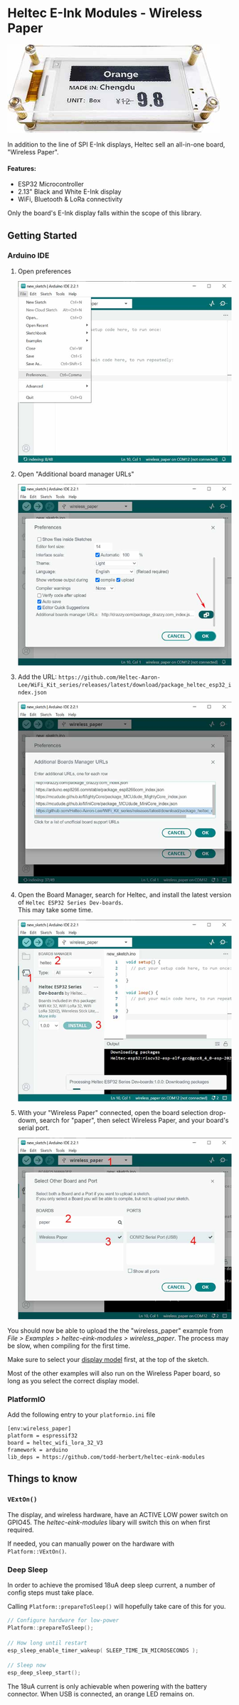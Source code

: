 # Heltec E-Ink Modules - Wireless Paper

![](promo.jpg)

In addition to the line of SPI E-Ink displays, Heltec sell an all-in-one board, "Wireless Paper".

#### Features:
  * ESP32 Microcontroller
  * 2.13" Black and White E-Ink display
  * WiFi, Bluetooth & LoRa connectivity

Only the board's E-Ink display falls within the scope of this library.

## Getting Started

### Arduino IDE

1. Open preferences 

    ![](ArduinoIDE/prefs.jpg)

2. Open "Additional board manager URLs"

    ![](ArduinoIDE/urls1.jpg)

3. Add the URL: `https://github.com/Heltec-Aaron-Lee/WiFi_Kit_series/releases/latest/download/package_heltec_esp32_index.json`

    ![](ArduinoIDE/urls2.jpg)

4. Open the Board Manager, search for Heltec, and install the latest version of `Heltec ESP32 Series Dev-boards`. <br />
This may take some time.

    ![](ArduinoIDE/board_manager.jpg)

5. With your "Wireless Paper" connected, open the board selection drop-dowm, search for "paper", then select Wireless Paper, and your board's serial port.

    ![](ArduinoIDE/select_board.jpg)

You should now be able to upload the the "wireless_paper" example from *File > Examples > heltec-eink-modules > wireless_paper*. The process may be slow, when compiling for the first time.

Make sure to select your [display model](/docs/README.md#wireless-paper) first, at the top of the sketch.

Most of the other examples will also run on the Wireless Paper board, so long as you select the correct display model.

### PlatformIO

Add the following entry to your `platformio.ini` file

```
[env:wireless_paper]
platform = espressif32
board = heltec_wifi_lora_32_V3
framework = arduino
lib_deps = https://github.com/todd-herbert/heltec-eink-modules
```

## Things to know

### `VExtOn()`
The display, and wireless hardware, have an ACTIVE LOW power switch on GPIO45. 
The *heltec-eink-modules* libary will switch this on when first required.

If needed, you can manually power on the hardware with `Platform::VExtOn()`.

### Deep Sleep
In order to achieve the promised 18uA deep sleep current, a number of config steps must take place.

Calling `Platform::prepareToSleep()` will hopefully take care of this for you.

```cpp
// Configure hardware for low-power
Platform::prepareToSleep();

// How long until restart
esp_sleep_enable_timer_wakeup( SLEEP_TIME_IN_MICROSECONDS );

// Sleep now
esp_deep_sleep_start();
```

The 18uA current is only achievable when powering with the battery connector. When USB is connected, an orange LED remains on.
